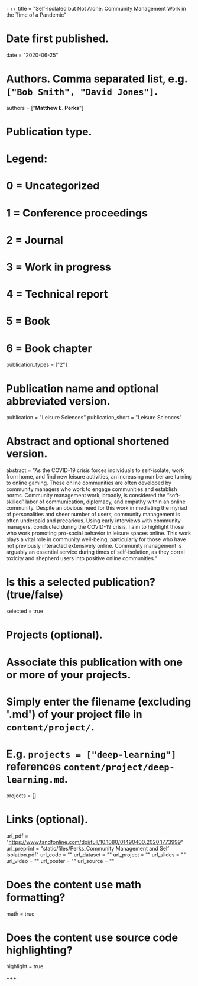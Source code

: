 +++
title = "Self-Isolated but Not Alone: Community Management Work in the Time of a Pandemic"

# Date first published.
date = "2020-06-25"

# Authors. Comma separated list, e.g. `["Bob Smith", "David Jones"]`.
authors = ["**Matthew E. Perks**"]

# Publication type.
# Legend:
# 0 = Uncategorized
# 1 = Conference proceedings
# 2 = Journal
# 3 = Work in progress
# 4 = Technical report
# 5 = Book
# 6 = Book chapter
publication_types = ["2"]

# Publication name and optional abbreviated version.
publication = "Leisure Sciences"
publication_short = "Leisure Sciences"

# Abstract and optional shortened version.
abstract = "As the COVID-19 crisis forces individuals to self-isolate, work from home, and find new leisure activities, an increasing number are turning to online gaming. These online communities are often developed by community managers who work to engage communities and establish norms. Community management work, broadly, is considered the “soft-skilled” labor of communication, diplomacy, and empathy within an online community. Despite an obvious need for this work in mediating the myriad of personalities and sheer number of users, community management is often underpaid and precarious. Using early interviews with community managers, conducted during the COVID-19 crisis, I aim to highlight those who work promoting pro-social behavior in leisure spaces online. This work plays a vital role in community well-being, particularly for those who have not previously interacted extensively online. Community management is arguably an essential service during times of self-isolation, as they corral toxicity and shepherd users into positive online communities."



# Is this a selected publication? (true/false)
selected = true

# Projects (optional).
#   Associate this publication with one or more of your projects.
#   Simply enter the filename (excluding '.md') of your project file in `content/project/`.
#   E.g. `projects = ["deep-learning"]` references `content/project/deep-learning.md`.
projects = []

# Links (optional).
url_pdf = "https://www.tandfonline.com/doi/full/10.1080/01490400.2020.1773999"
url_preprint = "static/files/Perks_Community Management and Self Isolation.pdf"
url_code = ""
url_dataset = ""
url_project = ""
url_slides = ""
url_video = ""
url_poster = ""
url_source = ""



# Does the content use math formatting?
math = true

# Does the content use source code highlighting?
highlight = true



+++

